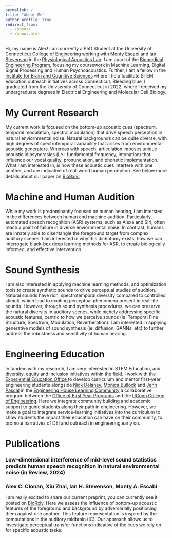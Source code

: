 ```yaml
---
permalink: /
title: "About Me"
author_profile: true
redirect_from: 
  - /about/
  - /about.html
---
```


Hi, my name is Alex! I am currently a PhD Student at the University of Connecticut College of Engineering working with [Monty Escabi](https://www.bme.uconn.edu/faculty-staff/core-faculty/escabi-monty/) and [Ian Stevenson](https://psychology.uconn.edu/person/ian-stevenson/) in the [Physiological Acoustics Lab](https://escabilab.uconn.edu/). I am apart of the [Biomedical Engineering Program](https://www.bme.uconn.edu/academics/graduate-program/about-the-graduate-program-in-biomedical-engineering/), focusing my coursework in Machine Learning, Digital Signal Processing and Human Psychoacoustics. Further, I am a fellow in the [Institute for Brain and Cognitive Sciences](https://ibacs.uconn.edu/) where I help facilitate STEM education outreach initiatives across Connecticut. Bleeding blue, I graduated from the Univsersity of Connecticut in 2022, where I received my undergraduate degrees in Electrical Engineering and Molecular Cell Biology. 

My Current Research
======
My current work is focused on the bottom-up acoustic cues (spectrum, temporal modulation, spectral modulation) that drive speech perception in natural enviornmental noise. Natural backgrounds can be quite diverse, with high degrees of spectrotemporal variability that arises from environmental acoustic generators. Whereas with speech, articulation imposes unique acoustic idiosyncrasies (i.e.: fundamental frequency, intonation) that influence our vocal quality, pronunciation, and phonetic implementation. What I am interested in, is how these acoustic cues interfere with one another, and are indicative of real-world human perception. See below more details about our paper on [BioRxiv!](https://www.biorxiv.org/content/10.1101/2024.02.13.579526v1)

Machine and Human Audition
======
While my work is predominantly focused on human hearing, I am intersted in the differences between human and machine audition. Particularly, automated speech recognition (ASR) systems, such as Alexa and Siri, often reach a point of failure in diverse enviornmental noise. In contrast, humans are innately able to disentangle the foreground target from complex auditory scenes. I am interested in why this dichotomy exists, how we can interrogate black-box deep learning methods for ASR, to create biologically informed, and effective intervention.

Sound Synthesis
======
I am also interested in applying machine learning methods, and optimization tools to create synthetic sounds to drive perceptual studies of audition. Natural sounds have rich, spectrotemporal diversity compared to controlled stimuli, which lead to exciting perceptual phenomena present in real-life sounds. However, through sound synthesis procedures, we can preserve the natural diversity in auditory scenes, while nichely addressing specific acoustic features, centric to how we perceive sounds (ie: Temporal Fine Structure, Spectrum, Modulation, Reverberation). I am interested in applying generative models of sound synthesis (ie: diffusion, GANNs, etc) to further address the robustness and sensitivity of human hearing.

Engineering Education
======
In tandem with my research, I am very interested in STEM Education, and diversity, equity and inclusion initiatives within the field. I work with the [Experiential Education Office ](https://undergrad.engr.uconn.edu/experiential-education-staff/) to develop curriculum and mentor first-year engineering students alongside [Nick Delaney](https://undergrad.engr.uconn.edu/advising-staff/nick-delaney-ece-advisor/), [Monica Bullock](https://undergrad.engr.uconn.edu/monica-bullock-program-administrator/) and [Jenn Pascal](https://chemical-biomolecular.engr.uconn.edu/people/faculty/pascal-jennifer/) in the [Engineering House Learning Community](https://undergrad.engr.uconn.edu/current-students-activities-organizations/engineering-living-learning-communities/engineering-house-learning-community/) a collaborative program between the [Office of First Year Programs](https://fyp.uconn.edu/) and the [UConn College of Engineering](https://engineering.uconn.edu/). Here we integrate community building and academic support to guide students along their path in engineering. However, we make a goal to integrate service-learning initiatives into the curriculum to show students the impact their education can have on their community, to promote narratives of DEI and outreach in engineering early on.

Publications
======
### **Low-dimensional interference of mid-level sound statistics predicts human speech recognition in natural environmental noise (in Review, 2024)**
### Alex C. Clonan, Xiu Zhai, Ian H. Stevenson, Monty A. Escabí
I am really excited to share our current preprint, you can currently see it posted on [BioRxiv](https://www.biorxiv.org/content/10.1101/2024.02.13.579526v1). Here we assess the influence of bottom-up acoustic features of the foreground and background by adversarially positioning them against one another. This feature representation is inspired by the computations in the auditory midbrain (IC). Our approach allows us to investigate perceptual transfer functions indicative of the cues we rely on for specific acoustic tasks. 




